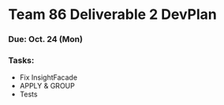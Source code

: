 # Team 86 Deliverable 2 DevPlan
### Due: Oct. 24 (Mon)

### Tasks:


  * Fix InsightFacade
  * APPLY & GROUP
  * Tests

